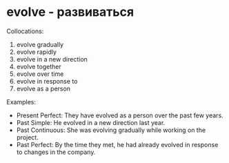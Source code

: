 # evolve - развиваться

Collocations:

1. evolve gradually
2. evolve rapidly
3. evolve in a new direction
4. evolve together
5. evolve over time
6. evolve in response to
7. evolve as a person

Examples:

- Present Perfect: They have evolved as a person over the past few years.
- Past Simple: He evolved in a new direction last year.
- Past Continuous: She was evolving gradually while working on the project.
- Past Perfect: By the time they met, he had already evolved in response to changes in the company.
